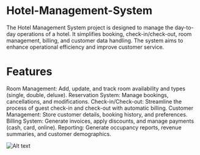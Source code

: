 # Hotel-Management-System
The Hotel Management System project is designed to manage the day-to-day operations of a hotel. It simplifies booking, check-in/check-out, room management, billing, and customer data handling. The system aims to enhance operational efficiency and improve customer service.

# Features
Room Management: Add, update, and track room availability and types (single, double, deluxe).
Reservation System: Manage bookings, cancellations, and modifications.
Check-in/Check-out: Streamline the process of guest check-in and check-out with automatic billing.
Customer Management: Store customer details, booking history, and preferences.
Billing System: Generate invoices, apply discounts, and manage payments (cash, card, online).
Reporting: Generate occupancy reports, revenue summaries, and customer demographics.

![Alt text]("C:\Users\sahup\Downloads\Slide-2.jpg")



